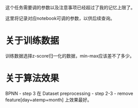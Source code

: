 这个任务需要调的参数以及注意事项已经超过了我的记忆上限了。

这里将记录对应notebook可调的参数，以供后续查询。

# 关于训练数据

训练数据选择z-score归一化的数据，min-max应该差不了多少。

# 关于算法效果

BPNN - step 3 在 Dataset preprocessing - step 2-3 - remove feature[day+atemp+month] 上效果最好。


